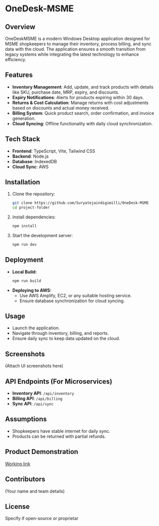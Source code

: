 # OneDesk-MSME

## Overview

OneDeskMSME is a modern Windows Desktop application designed for MSME shopkeepers to manage their inventory, process billing, and sync data with the cloud. The application ensures a smooth transition from legacy systems while integrating the latest technology to enhance efficiency.

## Features

- **Inventory Management**: Add, update, and track products with details like SKU, purchase date, MRP, expiry, and discounts.
- **Expiry Notifications**: Alerts for products expiring within 30 days.
- **Returns & Cost Calculation**: Manage returns with cost adjustments based on discounts and actual money received.
- **Billing System**: Quick product search, order confirmation, and invoice generation.
- **Cloud Syncing**: Offline functionality with daily cloud synchronization.

## Tech Stack

- **Frontend**: TypeScript, Vite, Tailwind CSS
- **Backend**: Node.js
- **Database**: IndexedDB
- **Cloud Sync**: AWS 

## Installation

1. Clone the repository:
   ```sh
   git clone https://github.com/Suryatejaindigimilli/OneDesk-MSME
   cd project-folder
   ```
2. Install dependencies:
   ```sh
   npm install
   ```
3. Start the development server:
   ```sh
   npm run dev
   ```

## Deployment

- **Local Build:**
  ```sh
  npm run build
  ```
- **Deploying to AWS:**
  - Use AWS Amplify, EC2, or any suitable hosting service.
  - Ensure database synchronization for cloud syncing.

## Usage

- Launch the application.
- Navigate through inventory, billing, and reports.
- Ensure daily sync to keep data updated on the cloud.

## Screenshots

(Attach UI screenshots here)

## API Endpoints (For Microservices)

- **Inventory API**: `/api/inventory`
- **Billing API**: `/api/billing`
- **Sync API**: `/api/sync`

## Assumptions

- Shopkeepers have stable internet for daily sync.
- Products can be returned with partial refunds.

## Product Demonstration

[Working link](https://one-desk-msme.vercel.app/)

## Contributors

(Your name and team details)

## License

Specify if open-source or proprietar
